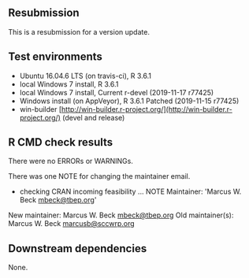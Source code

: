 ## Resubmission 

This is a resubmission for a version update.

## Test environments

* Ubuntu 16.04.6 LTS (on travis-ci), R 3.6.1
* local Windows 7 install, R 3.6.1
* local Windows 7 install, Current r-devel (2019-11-17 r77425)
* Windows install (on AppVeyor), R 3.6.1 Patched (2019-11-15 r77425)
* win-builder [http://win-builder.r-project.org/](http://win-builder.r-project.org/) (devel and release)

## R CMD check results

There were no ERRORs or WARNINGs.

There was one NOTE for changing the maintainer email.

* checking CRAN incoming feasibility ... NOTE
Maintainer: 'Marcus W. Beck <mbeck@tbep.org>'

New maintainer:
  Marcus W. Beck <mbeck@tbep.org>
Old maintainer(s):
  Marcus W. Beck <marcusb@sccwrp.org>
  
## Downstream dependencies

None.
